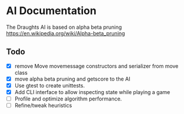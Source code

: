# AI Documentation
The Draughts AI is based on alpha beta pruning
https://en.wikipedia.org/wiki/Alpha-beta_pruning


## Todo
- [x] remove Move movemessage constructors and serializer from move class
- [x] move alpha beta pruning and getscore to the AI
- [x] Use gtest to create unittests.
- [x] Add CLI interface to allow inspecting state while playing a game
- [ ] Profile and optimize algorithm performance.
- [ ] Refine/tweak heuristics
